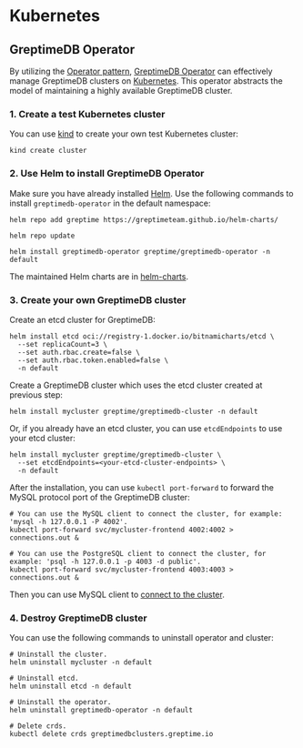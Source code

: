# Kubernetes
<!-- TODO how to apply yaml config -->
<!-- Besides Kubernetes command line tool `kubectl`, `helm` and `gtctl` can also be used to manage GreptimeDB clusters.

## Kubectl

You can create your own cluster as easily as possible by using `kubectl`:

```shell
cat <<EOF | kubectl apply -f -
apiVersion: greptime.io/v1alpha1
kind: GreptimeDBCluster
metadata:
  name: basic
spec:
  base:
    main:
      image: greptime/greptimedb
  frontend:
    replicas: 1
  meta:
    replicas: 1
    etcdEndpoints:
      - "etcd.default:2379"
  datanode:
    replicas: 3
EOF
``` -->

## GreptimeDB Operator

By utilizing the [Operator pattern][3], [GreptimeDB Operator][1] can effectively manage GreptimeDB clusters on [Kubernetes][2]. This operator abstracts the model of maintaining a highly available GreptimeDB cluster.

### 1. Create a test Kubernetes cluster

You can use [kind][4] to create your own test  Kubernetes cluster:

```shell
kind create cluster
```

### 2. Use Helm to install GreptimeDB Operator

Make sure you have already installed [Helm][5].  Use the following commands to install
`greptimedb-operator` in the default namespace:

```shell
helm repo add greptime https://greptimeteam.github.io/helm-charts/
```

```shell
helm repo update
```

```shell
helm install greptimedb-operator greptime/greptimedb-operator -n default
```

The maintained Helm charts are in [helm-charts][6].

### 3. Create your own GreptimeDB cluster

Create an etcd cluster for GreptimeDB:

```shell
helm install etcd oci://registry-1.docker.io/bitnamicharts/etcd \
  --set replicaCount=3 \
  --set auth.rbac.create=false \
  --set auth.rbac.token.enabled=false \
  -n default
```

Create a GreptimeDB cluster which uses the etcd cluster created at previous step:

```shell
helm install mycluster greptime/greptimedb-cluster -n default
```

Or, if you already have an etcd cluster, you can use `etcdEndpoints` to use your etcd cluster:
  
```shell
helm install mycluster greptime/greptimedb-cluster \
  --set etcdEndpoints=<your-etcd-cluster-endpoints> \
  -n default
```

After the installation, you can use `kubectl port-forward` to forward the MySQL protocol port of the GreptimeDB cluster:

```shell
# You can use the MySQL client to connect the cluster, for example: 'mysql -h 127.0.0.1 -P 4002'.
kubectl port-forward svc/mycluster-frontend 4002:4002 > connections.out &

# You can use the PostgreSQL client to connect the cluster, for example: 'psql -h 127.0.0.1 -p 4003 -d public'.
kubectl port-forward svc/mycluster-frontend 4003:4003 > connections.out &
```

Then you can use MySQL client to [connect to the cluster](/getting-started/try-out-greptimedb.md#Connect).

### 4. Destroy GreptimeDB cluster

You can use the following commands to uninstall operator and cluster:

```shell
# Uninstall the cluster.
helm uninstall mycluster -n default
```

```shell
# Uninstall etcd.
helm uninstall etcd -n default
```

```shell
# Uninstall the operator.
helm uninstall greptimedb-operator -n default
```

```shell
# Delete crds.
kubectl delete crds greptimedbclusters.greptime.io
```

[1]: <https://github.com/GreptimeTeam/greptimedb-operator>
[2]: <https://kubernetes.io/>
[3]: <https://kubernetes.io/docs/concepts/extend-kubernetes/operator/>
[4]: <https://kind.sigs.k8s.io/docs/user/quick-start/>
[5]: <https://helm.sh/docs/intro/install/>
[6]: <https://github.com/GreptimeTeam/helm-charts>
